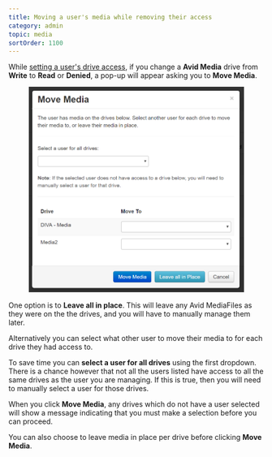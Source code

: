 ```yaml
---
title: Moving a user's media while removing their access
category: admin
topic: media
sortOrder: 1100
---
```


While [setting a user's drive access](/v2/articles/set-user-drive-access.html), if you change a **Avid Media** drive from **Write** to **Read** or **Denied**, a pop-up will appear asking you to **Move Media**.

<figure>
  <img src="/images/v2/fusion/move-users-media.png" alt="Move Media pop-up"/>
</figure>

One option is to **Leave all in place**. This will leave any Avid MediaFiles as they were on the the drives, and you will have to manually manage them later.

Alternatively you can select what other user to move their media to for each drive they had access to.

To save time you can **select a user for all drives** using the first dropdown.
There is a chance however that not all the users listed have access to all the same drives as the user you are managing. If this is true, then you will need to manually select a user for those drives.

When you click **Move Media**, any drives which do not have a user selected will show a message indicating that you must make a selection before you can proceed.

You can also choose to leave media in place per drive before clicking **Move Media**.
